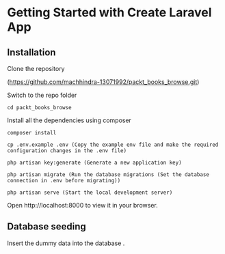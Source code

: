 # Getting Started with Create Laravel App
## Installation

Clone the repository

  (https://github.com/machhindra-13071992/packt_books_browse.git)

Switch to the repo folder

    cd packt_books_browse

Install all the dependencies using composer

    composer install
	
	cp .env.example .env (Copy the example env file and make the required configuration changes in the .env file)
	
    php artisan key:generate (Generate a new application key)
    
	php artisan migrate (Run the database migrations (Set the database connection in .env before migrating))
    
	php artisan serve (Start the local development server)

Open http://localhost:8000 to view it in your browser.

## Database seeding

Insert the dummy data into the database .
